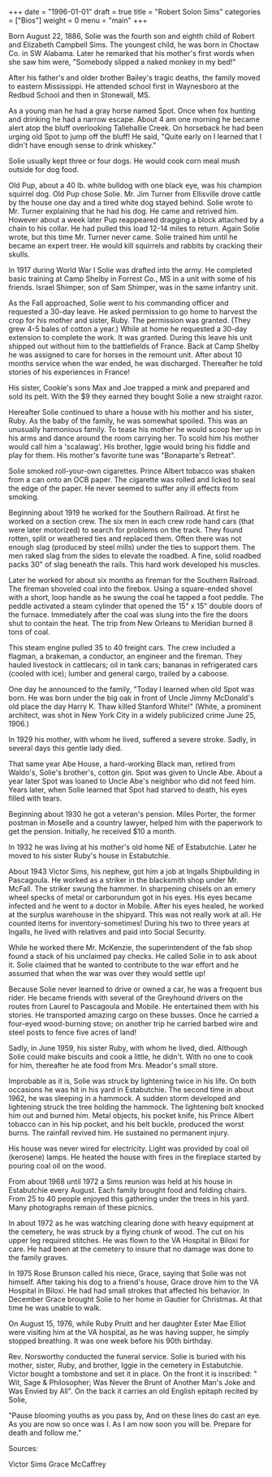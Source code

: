 +++
date = "1996-01-01"
draft = true
title = "Robert Solon Sims"
categories = ["Bios"]
weight = 0
menu =  "main"
+++

Born August 22, 1886, Solie was the fourth son and eighth child of Robert and Elizabeth Campbell Sims.  The youngest child, he was born in Choctaw Co. in SW Alabama.  Later he remarked that his mother's first words when she saw him were, "Somebody slipped a naked monkey in my bed!"

After his father's and older brother Bailey's tragic deaths, the family moved to eastern Mississippi.  He attended school first in Waynesboro at the Redbud School and then in Stonewall, MS.

As a young man he had a gray horse named Spot.  Once when fox hunting and drinking he had a narrow escape.  About 4 am one morning he became alert atop the bluff overlooking Tallehallie Creek.  On horseback he had been urging old Spot to jump off the bluff!  He said, "Quite early on I learned that I didn't have enough sense to drink whiskey."

Solie usually kept three or four dogs.  He would cook corn meal mush outside for dog food. 

Old Pup, about a 40 lb. white bulldog with one black eye, was his champion squirrel dog.  Old Pup chose Solie.  Mr. Jim Turner from Ellisville drove cattle by the house one day and a tired white dog stayed behind.  Solie wrote to Mr. Turner explaining that he had his dog.  He came and retrived him.  However about a week later Pup reappeared dragging a block attached by a chain to his collar.  He had pulled this load 12-14 miles to return.  Again Solie wrote, but this time Mr. Turner never came.  Solie trained him until he became an expert treer.  He would kill squirrels and rabbits by cracking their skulls.

In 1917 during World War I Solie was drafted into the army.  He completed basic training at Camp Shelby in Forrest Co., MS in a unit with some of his friends.  Israel Shimper, son of Sam Shimper, was in the same infantry unit.  

As the Fall approached, Solie went to his commanding officer and requested a 30-day leave.  He asked permission to go home to harvest the crop for his mother and sister, Ruby.  The permission was granted.  (They grew 4-5 bales of cotton a year.)  While at home he requested a 30-day extension to complete the work.  It was granted.  During this leave his unit shipped out without him to the battlefields of France.  Back at Camp Shelby he was assigned to care for horses in the remount unit.  After about 10 months service when the war ended, he was discharged.  Thereafter he told stories of his experiences in France!

His sister, Cookie's sons Max and Joe trapped a mink and prepared and sold its pelt.  With the $9 they earned they bought Solie a new straight razor.

Hereafter Solie continued to share a house with his mother and his sister, Ruby.  As the baby of the family, he was somewhat spoiled.  This was an unusually harmonious family.  To tease his mother he would scoop her up in his arms and dance around the room carrying her.  To scold him his mother would call him a 'scalawag'.  His brother, Iggie would bring his fiddle and play for them.  His mother's favorite tune was "Bonaparte's Retreat". 

Solie smoked roll-your-own cigarettes.  Prince Albert tobacco was shaken from a can onto an OCB paper.  The cigarette was rolled and licked to seal the edge of the paper.  He never seemed to suffer any ill effects from smoking. 

Beginning about 1919 he worked for the Southern Railroad.  At first he worked on a section crew.  The six men in each crew rode hand cars (that were later motorized) to search for problems on the track.  They found rotten, split or weathered ties and replaced them.  Often there was not enough slag (produced by steel mills) under the ties to support them.  The men raked slag from the sides to elevate the roadbed.  A fine, solid roadbed packs 30" of slag beneath the rails.  This hard work developed his muscles.

Later he worked for about six months as fireman for the Southern Railroad.  The fireman shoveled coal into the firebox.  Using a square-ended shovel with a short, loop handle as he swung the coal he tapped a foot peddle.  The peddle activated a steam cylinder that opened the 15" x 15" double doors of the furnace.  Immediately after the coal was slung into the fire the doors shut to contain the heat.  The trip from New Orleans to Meridian burned 8 tons of coal.  

This steam engine pulled 35 to 40 freight cars.  The crew included a flagman, a brakeman, a conductor, an engineer and the fireman.  They hauled livestock in cattlecars; oil in tank cars; bananas in refrigerated cars (cooled with ice); lumber and general cargo, trailed by a caboose.  

One day he announced to the family, "Today I learned when old Spot was born.  He was born under the big oak in front of Uncle Jimmy McDonald's old place the day Harry K. Thaw killed Stanford White!" (White, a prominent architect, was shot in New York City in a widely publicized crime June 25, 1906.)

In 1929 his mother, with whom he lived, suffered a severe stroke.  Sadly, in several days this gentle lady died.

That same year Abe House, a hard-working Black man, retired from Waldo's, Solie's brother's, cotton gin.  Spot was given to Uncle Abe.  About a year later Spot was loaned to Uncle Abe's neighbor who did not feed him.  Years later, when Solie learned that Spot had starved to death, his eyes filled with tears.

Beginning about 1930 he got a veteran's pension.  Miles Porter, the former postman in Moselle and a country lawyer, helped him with the paperwork to get the pension.  Initially, he received $10 a month.

In 1932 he was living at his mother's old home NE of Estabutchie.  Later he moved to his sister Ruby's house in Estabutchie.

About 1943 Victor Sims, his nephew, got him a job at Ingalls Shipbuilding in Pascagoula.  He worked as a striker in the blacksmith shop under Mr. McFall.  The striker swung the hammer.  In sharpening chisels on an emery wheel specks of metal or carborundum got in his eyes.  His eyes became infected and he went to a doctor in Mobile.  After his eyes healed, he worked at the surplus warehouse in the shipyard.  This was not really work at all.  He counted items for inventory-sometimes!  During his two to three years at Ingalls, he lived with relatives and paid into Social Security.

While he worked there Mr. McKenzie, the superintendent of the fab shop found a stack of his unclaimed pay checks.  He called Solie in to ask about it.  Solie claimed that he wanted to contribute to the war effort and he assumed that when the war was over they would settle up!

Because Solie never learned to drive or owned a car, he was a frequent bus rider.  He became friends with several of the Greyhound drivers on the routes from Laurel to Pascagoula and Mobile.  He entertained them with his stories.  He transported amazing cargo on these busses.  Once he carried a four-eyed wood-burning stove; on another trip he carried barbed wire and steel posts to fence five acres of land!

Sadly, in June 1959, his sister Ruby, with whom he lived, died.  Although Solie could make biscuits and cook a little, he didn't.  With no one to cook for him, thereafter he ate food from Mrs. Meador's small store.    

Improbable as it is, Solie was struck by lightening twice in his life.  On both occasions he was hit in his yard in Estabutchie.  The second time in about 1962, he was sleeping in a hammock.  A sudden storm developed and lightening struck the tree holding the hammock.  The lightening bolt knocked him out and burned him.  Metal objects, his pocket knife, his Prince Albert tobacco can in his hip pocket, and his belt buckle, produced the worst burns.  The rainfall revived him.  He sustained no permanent injury.  

His house was never wired for electricity.  Light was provided by coal oil (kerosene) lamps.  He heated the house with fires in the fireplace started by pouring coal oil on the wood.  

From about 1968 until 1972 a Sims reunion was held at his house in Estabutchie every August.  Each family brought food and folding chairs.  From 25 to 40 people enjoyed this gathering under the trees in his yard.  Many photographs remain of these picnics.

In about 1972 as he was watching clearing done with heavy equipment at the cemetery, he was struck by a flying chunk of wood.  The cut on his upper leg required stitches.  He was flown to the VA Hospital in Biloxi for care.  He had been at the cemetery to insure that no damage was done to the family graves.

In 1975 Rose Brunson called his niece, Grace, saying that Solie was not himself.  After taking his dog to a friend's house, Grace drove him to the VA Hospital in Biloxi.  He had had small strokes that affected his behavior.  In December Grace brought Solie to her home in Gautier for Christmas.  At that time he was unable to walk.

On August 15, 1976, while Ruby Pruitt and her daughter Ester Mae Elliot were visiting him at the VA hospital, as he was having supper, he simply stopped breathing.  It was one week before his 90th birthday. 

Rev. Norsworthy conducted the funeral service.  Solie is buried with his mother, sister, Ruby, and brother, Iggie in the cemetery in Estabutchie.  Victor bought a tombstone and set it in place.  On the front it is inscribed: " Wit, Sage & Philosopher; Was Never the Brunt of Another Man's Joke and Was Envied by All".  On the back it carries an old English epitaph recited by Solie,

"Pause blooming youths as you pass by,
And on these lines do cast an eye.
As you are now so once was I.
As I am now soon you will be.
Prepare for death and follow me." 



Sources:

Victor Sims
Grace McCaffrey
